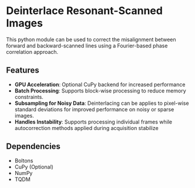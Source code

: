 # Deinterlace Resonant-Scanned Images
This python module can be used to correct the misalignment between forward and backward-scanned lines using a Fourier-based phase correlation approach.

## Features
- **GPU Acceleration**: Optional CuPy backend for increased performance
- **Batch Processing**: Supports block-wise processing to reduce memory constraints.
- **Subsampling for Noisy Data**: Deinterlacing can be applies to pixel-wise standard deviations for improved performance on noisy or sparse images.
- **Handles Instability**: Supports processing individual frames while autocorrection 
  methods applied during acquisition stabilize

## Dependencies
- Boltons
- CuPy  (Optional)
- NumPy
- TQDM
  
